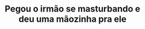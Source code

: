 ---
layout: post
title: Pegou o irmão se masturbando e deu uma mãozinha pra ele
thumb: pegou-o-irmao-se-masturbando-e-deu-uma-maozinha-pra-ele
duration: "08:42"
permalink: /:title
video: https://www.xvideos.com/embedframe/57874573
categories: teen, blowjob, hairy, masturbation, cowgirl, teens, horny, fantasy, orgasm, family, sister, caught, taboo, step, watermelon, alex-jett, winter-jade
---